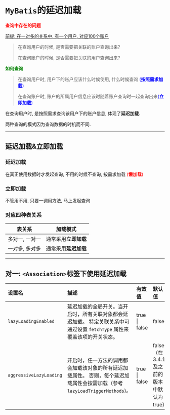 # `MyBatis`的延迟加载

<font color=red>**查询中存在的问题**</font>

<u>前提: 在一对多的关系中, 有一个用户, 对应100个账户</u>

> 在查询用户的时候, 是否需要把关联的账户查询出来?
>
> 在查询账户的时候, 是否需要把关联的用户查询出来?

<font color=green>**如何查询**</font>

> 在查询用户时, 用户下的账户应该什么时候使用, 什么时候查询 <font color=blue>(**按照需求加载**)</font>
>
> 在查询账户时, 账户的所属用户信息应该时随着账户查询时一起查询出来<font color=blue>(**立即加载**)</font>

在查询用户时, 是按照需求查询该用户下的账户信息, 体现了**延迟加载**.

两种查询的模式因为查询数据的时机而不同.

***

## 延迟加载&立即加载

### 延迟加载

在真正使用数据时才发起查询, 不用的时候不查询, 按需求加载 <font color=red>(**懒加载**)</font>

### 立即加载

不管用不用, 只要一调用方法, 马上发起查询

### 对应四种表关系

|     表关系     |       加载模式       |
| :------------: | :------------------: |
| 多对一, 一对一 | 通常采用**立即加载** |
| 一对多, 多对多 | 通常采用**延迟加载** |

***

## 对一: `<Association>`标签下使用延迟加载

| 设置名                  | 描述                                                         | 有效值        | 默认值                                       |
| :---------------------- | :----------------------------------------------------------- | :------------ | :------------------------------------------- |
| `lazyLoadingEnabled`    | 延迟加载的全局开关。当开启时，所有关联对象都会延迟加载。 特定关联关系中可通过设置 `fetchType` 属性来覆盖该项的开关状态。 | true \| false | false                                        |
| `aggressiveLazyLoading` | 开启时，任一方法的调用都会加载该对象的所有延迟加载属性。 否则，每个延迟加载属性会按需加载（参考 `lazyLoadTriggerMethods`)。 | true \| false | false （在 3.4.1 及之前的版本中默认为 true） |

